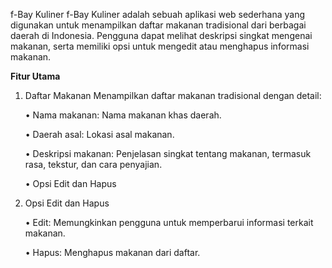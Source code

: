 f-Bay Kuliner
f-Bay Kuliner adalah sebuah aplikasi web sederhana yang digunakan untuk menampilkan daftar makanan tradisional dari berbagai daerah di Indonesia. Pengguna dapat melihat deskripsi singkat mengenai makanan, serta memiliki opsi untuk mengedit atau menghapus informasi makanan.

**Fitur Utama**
1. Daftar Makanan
   Menampilkan daftar makanan tradisional dengan detail:

     • Nama makanan: Nama makanan khas daerah.
  
     • Daerah asal: Lokasi asal makanan.
  
     • Deskripsi makanan: Penjelasan singkat tentang makanan, termasuk rasa, tekstur, dan cara penyajian.
  
     • Opsi Edit dan Hapus

2. Opsi Edit dan Hapus

     • Edit: Memungkinkan pengguna untuk memperbarui informasi terkait makanan.

     • Hapus: Menghapus makanan dari daftar.
